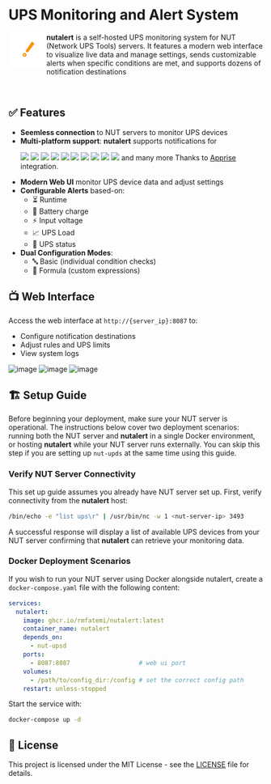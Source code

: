# UPS Monitoring and Alert System

<p align="left"> <img align="left" src="https://github.com/rmfatemi/nutalert/blob/master/assets/logo.png" width="75"> <strong>nutalert</strong> is a self-hosted UPS monitoring system for NUT (Network UPS Tools) servers. It features a modern web interface to visualize live data and manage settings, sends customizable alerts when specific conditions are met, and supports dozens of notification destinations </p>
<br>

## ✅ Features
- **Seemless connection** to NUT servers to monitor UPS devices
- **Multi-platform support**: **nutalert** supports notifications for
  <p>
  <span>
    <img src="https://github.com/homarr-labs/dashboard-icons/blob/main/svg/telegram.svg" width="20">
    <img src="https://github.com/homarr-labs/dashboard-icons/blob/main/svg/slack.svg" width="20">
    <img src="https://github.com/homarr-labs/dashboard-icons/blob/main/svg/microsoft-teams.svg" width="20">
    <img src="https://github.com/homarr-labs/dashboard-icons/blob/main/svg/gmail.svg" width="20">
    <img src="https://github.com/homarr-labs/dashboard-icons/blob/main/svg/discord.svg" width="20">
    <img src="https://github.com/homarr-labs/dashboard-icons/blob/main/svg/whatsapp.svg" width="20">
    <img src="https://github.com/homarr-labs/dashboard-icons/blob/main/svg/gotify.svg" width="20">
    <img src="https://github.com/homarr-labs/dashboard-icons/blob/main/svg/ntfy.svg" width="20">
    <img src="https://github.com/homarr-labs/dashboard-icons/blob/main/svg/pushover.svg" width="20">
    <img src="https://github.com/homarr-labs/dashboard-icons/blob/main/svg/home-assistant.svg" width="20">
  </span>
   and many more Thanks to <a href="https://github.com/caronc/apprise">Apprise</a> integration.
</p>

- **Modern Web UI** monitor UPS device data and adjust settings
- **Configurable Alerts** based-on:
  - ⏳ Runtime
  - 🔋 Battery charge
  - ⚡ Input voltage
  - 📈 UPS Load
  - 🔄 UPS status
- **Dual Configuration Modes**:
  - 🔤 Basic (individual condition checks)
  - 🧮 Formula (custom expressions)

## 📺 Web Interface
Access the web interface at `http://{server_ip}:8087` to:
- Configure notification destinations
- Adjust rules and UPS limits
- View system logs

![image](https://github.com/user-attachments/assets/d5137732-acfe-4c90-9eed-a1070990cb22)
![image](https://github.com/user-attachments/assets/e7721d9a-f097-44d5-873c-03a4b29486b3)
![image](https://github.com/user-attachments/assets/23afb7cf-9691-4d1b-b1a1-79ca90dd3127)

## 🏗️ Setup Guide

Before beginning your deployment, make sure your NUT server is operational. The instructions below cover two deployment scenarios: running both the NUT server and **nutalert** in a single Docker environment, or hosting **nutalert** while your NUT server runs externally. You can skip this step if you are setting up `nut-upds` at the same time using this guide.

### Verify NUT Server Connectivity
This set up guide assumes you already have NUT server set up. First, verify connectivity from the **nutalert** host:

```bash
/bin/echo -e "list ups\r" | /usr/bin/nc -w 1 <nut-server-ip> 3493
```

A successful response will display a list of available UPS devices from your NUT server confirming that **nutalert** can retrieve your monitoring data.

### Docker Deployment Scenarios

If you wish to run your NUT server using Docker alongside nutalert, create a `docker-compose.yaml` file with the following content:

```yaml
services:
  nutalert:
    image: ghcr.io/rmfatemi/nutalert:latest
    container_name: nutalert
    depends_on:
      - nut-upsd
    ports:
      - 8087:8087                   # web ui port
    volumes:
      - /path/to/config_dir:/config # set the correct config path
    restart: unless-stopped
```

Start the service with:
```bash
docker-compose up -d
```

## 🔑 License

This project is licensed under the MIT License - see the [LICENSE](https://github.com/rmfatemi/nutalert/blob/master/LICENSE) file for details.
